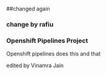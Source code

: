 ##changed again

### change by rafiu

### Openshift Pipelines Project

Openshift pipelines does this and that

edited by Vinamra Jain
